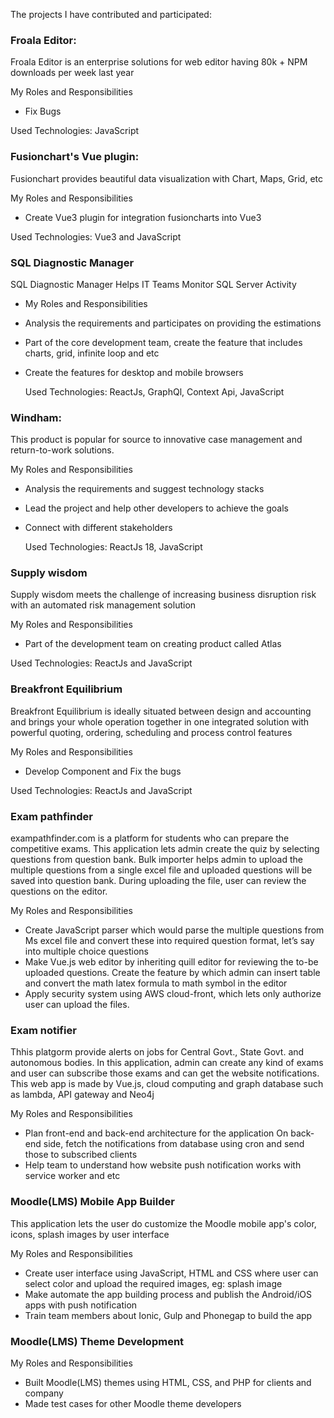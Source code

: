 The projects I have contributed and participated: 
### Froala Editor:

Froala Editor is an enterprise solutions for web editor having 80k + NPM downloads per week last year

My Roles and Responsibilities

- Fix Bugs

Used Technologies: JavaScript

### Fusionchart's Vue plugin:

Fusionchart provides beautiful data visualization with Chart, Maps, Grid, etc

My Roles and Responsibilities

- Create Vue3 plugin for integration fusioncharts into Vue3

Used Technologies: Vue3 and JavaScript

### SQL Diagnostic Manager

SQL Diagnostic Manager Helps IT Teams Monitor SQL Server Activity

- My Roles and Responsibilities
- Analysis the requirements and participates on providing the estimations
- Part of the core development team, create the feature that includes charts, grid, infinite loop and etc
- Create the features for desktop and mobile browsers

  Used Technologies: ReactJs, GraphQl, Context Api, JavaScript

### Windham:

This product is popular for source to innovative case management and return-to-work solutions.

My Roles and Responsibilities

- Analysis the requirements and suggest technology stacks
- Lead the project and help other developers to achieve the goals
- Connect with different stakeholders

  Used Technologies: ReactJs 18, JavaScript

### Supply wisdom

Supply wisdom meets the challenge of increasing business disruption risk with an automated risk management solution

My Roles and Responsibilities

- Part of the development team on creating product called Atlas

Used Technologies: ReactJs and JavaScript

### Breakfront Equilibrium

Breakfront Equilibrium is ideally situated between design and accounting and brings your whole operation together in one integrated solution with powerful quoting, ordering, scheduling and process control features

My Roles and Responsibilities

- Develop Component and Fix the bugs

Used Technologies: ReactJs and JavaScript

### Exam pathfinder

exampathfinder.com is a platform for students who can prepare the competitive exams.  This application lets admin create the quiz by selecting questions from question bank. Bulk importer helps admin to upload the multiple questions from a single excel file and uploaded questions will be saved into question bank. During uploading the file, user can review the questions on the editor.

My Roles and Responsibilities

- Create JavaScript parser which would parse the multiple questions from Ms excel file and convert these into required question format, let’s say into multiple choice questions
- Make Vue.js web editor by inheriting quill editor for reviewing the to-be uploaded questions. Create the feature by which admin can insert table and convert the math latex formula to math symbol in the editor
- Apply security system using AWS cloud-front, which lets only authorize user can upload the files.

### Exam notifier

Thhis platgorm provide alerts on jobs for Central Govt., State Govt. and autonomous bodies. In this application, admin can create any kind of exams and user can subscribe those exams and can get the website notifications. This web app is made by Vue.js, cloud computing and graph database such as lambda, API gateway and Neo4j

My Roles and Responsibilities

- Plan front-end and back-end architecture for the application
  On back-end side, fetch the notifications from database using cron and send those to subscribed clients
- Help team to understand how website push notification works with service worker and etc

### Moodle(LMS) Mobile App Builder

This application lets the user do customize the Moodle mobile app's color, icons, splash images by user interface

My Roles and Responsibilities

- Create user interface using JavaScript, HTML and CSS where user can select color and upload the required images, eg: splash image
- Make automate the app building process and publish the Android/iOS apps with push notification
- Train team members about Ionic, Gulp and Phonegap to build the app

### Moodle(LMS) Theme Development

My Roles and Responsibilities

- Built Moodle(LMS) themes using HTML, CSS, and PHP for clients and company
- Made test cases for other Moodle theme developers
